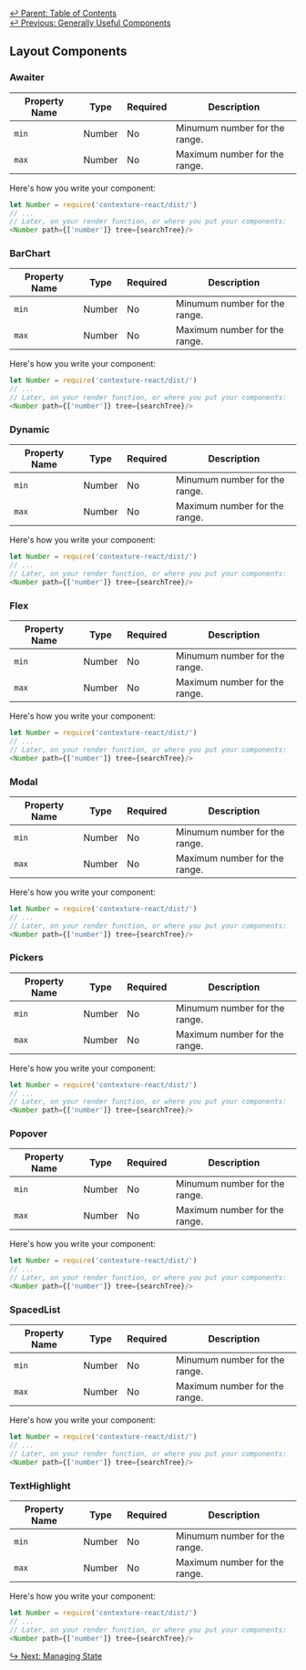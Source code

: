 ﻿[↩  Parent: Table of Contents](../README.md)  
[↩  Previous: Generally Useful Components](general.md)

## Layout Components

### Awaiter

| Property Name | Type | Required | Description |
| --- | --- | --- | --- |
| `min` | Number | No | Minumum number for the range. |
| `max` | Number | No | Maximum number for the range. |

Here's how you write your component:
```javascript
let Number = require('contexture-react/dist/')
// ...
// Later, on your render function, or where you put your components:
<Number path={['number']} tree={searchTree}/>
```

### BarChart
| Property Name | Type | Required | Description |
| --- | --- | --- | --- |
| `min` | Number | No | Minumum number for the range. |
| `max` | Number | No | Maximum number for the range. |

Here's how you write your component:
```javascript
let Number = require('contexture-react/dist/')
// ...
// Later, on your render function, or where you put your components:
<Number path={['number']} tree={searchTree}/>
```

### Dynamic
| Property Name | Type | Required | Description |
| --- | --- | --- | --- |
| `min` | Number | No | Minumum number for the range. |
| `max` | Number | No | Maximum number for the range. |

Here's how you write your component:
```javascript
let Number = require('contexture-react/dist/')
// ...
// Later, on your render function, or where you put your components:
<Number path={['number']} tree={searchTree}/>
```

### Flex
| Property Name | Type | Required | Description |
| --- | --- | --- | --- |
| `min` | Number | No | Minumum number for the range. |
| `max` | Number | No | Maximum number for the range. |

Here's how you write your component:
```javascript
let Number = require('contexture-react/dist/')
// ...
// Later, on your render function, or where you put your components:
<Number path={['number']} tree={searchTree}/>
```

### Modal
| Property Name | Type | Required | Description |
| --- | --- | --- | --- |
| `min` | Number | No | Minumum number for the range. |
| `max` | Number | No | Maximum number for the range. |

Here's how you write your component:
```javascript
let Number = require('contexture-react/dist/')
// ...
// Later, on your render function, or where you put your components:
<Number path={['number']} tree={searchTree}/>
```

### Pickers
| Property Name | Type | Required | Description |
| --- | --- | --- | --- |
| `min` | Number | No | Minumum number for the range. |
| `max` | Number | No | Maximum number for the range. |

Here's how you write your component:
```javascript
let Number = require('contexture-react/dist/')
// ...
// Later, on your render function, or where you put your components:
<Number path={['number']} tree={searchTree}/>
```

### Popover
| Property Name | Type | Required | Description |
| --- | --- | --- | --- |
| `min` | Number | No | Minumum number for the range. |
| `max` | Number | No | Maximum number for the range. |

Here's how you write your component:
```javascript
let Number = require('contexture-react/dist/')
// ...
// Later, on your render function, or where you put your components:
<Number path={['number']} tree={searchTree}/>
```

### SpacedList
| Property Name | Type | Required | Description |
| --- | --- | --- | --- |
| `min` | Number | No | Minumum number for the range. |
| `max` | Number | No | Maximum number for the range. |

Here's how you write your component:
```javascript
let Number = require('contexture-react/dist/')
// ...
// Later, on your render function, or where you put your components:
<Number path={['number']} tree={searchTree}/>
```

### TextHighlight
| Property Name | Type | Required | Description |
| --- | --- | --- | --- |
| `min` | Number | No | Minumum number for the range. |
| `max` | Number | No | Maximum number for the range. |

Here's how you write your component:
```javascript
let Number = require('contexture-react/dist/')
// ...
// Later, on your render function, or where you put your components:
<Number path={['number']} tree={searchTree}/>
```

[↪ Next: Managing State](../managing-state/README.md)
